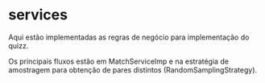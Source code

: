 # services

Aqui estão implementadas as regras de negócio para implementação do quizz.

Os principais fluxos estão em MatchServiceImp e na estratégia de amostragem para obtenção de pares distintos (RandomSamplingStrategy).
